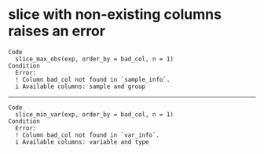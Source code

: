# slice with non-existing columns raises an error

    Code
      slice_max_obs(exp, order_by = bad_col, n = 1)
    Condition
      Error:
      ! Column bad_col not found in `sample_info`.
      i Available columns: sample and group

---

    Code
      slice_min_var(exp, order_by = bad_col, n = 1)
    Condition
      Error:
      ! Column bad_col not found in `var_info`.
      i Available columns: variable and type

